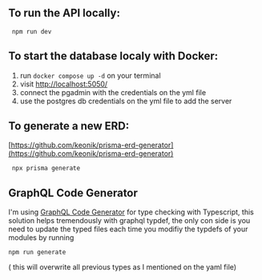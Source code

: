 ## To run the API locally:

     npm run dev

## To start the database localy with Docker:

 1. run `docker compose up -d`  on your terminal
 2. visit  [http://localhost:5050/](http://localhost:5050/) 
 3.  connect the pgadmin with the credentials on the yml file 
 4.  use the postgres db credentials on the yml file to add the server

## To generate a new ERD:

[https://github.com/keonik/prisma-erd-generator](https://github.com/keonik/prisma-erd-generator)

     npx prisma generate

##  GraphQL Code Generator

I'm using [GraphQL Code Generator](https://www.graphql-code-generator.com/) for type checking with Typescript, this solution helps tremendously with graphql typdef, the only con side is you need to update the typed files each time you modifiy the typdefs of your modules by running

    npm run generate

( this will overwrite all previous types as I mentioned on the yaml file)


